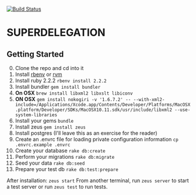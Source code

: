 [![Build Status](https://travis-ci.org/bion/superdelegation.svg?branch=master)](https://travis-ci.org/bion/superdelegation)

# SUPERDELEGATION

## Getting Started
0. Clone the repo and cd into it
1. Install [rbenv](https://github.com/rbenv/rbenv#installation) or [rvm](https://rvm.io/rvm/install)
2. Install ruby 2.2.2 `rbenv install 2.2.2`
3. Install bundler `gem install bundler`
4. **On OSX** `brew install libxml2 libxslt libiconv`
5. **ON OSX** `gem install nokogiri -v '1.6.7.2' -- --with-xml2-include=/Applications/Xcode.app/Contents/Developer/Platforms/MacOSX.platform/Developer/SDKs/MacOSX10.11.sdk/usr/include/libxml2 --use-system-libraries`
6. Install your gems `bundle`
7. Install zeus `gem install zeus`
8. Install postgres (I'll leave this as an exercise for the reader)
9. Create an .envrc file for loading private configuration information `cp .envrc.example .envrc`
10. Create your database `rake db:create`
11. Perform your migrations `rake db:migrate`
12. Seed your data `rake db:seed`
13. Prepare your test db `rake db:test:prepare`

After installation:
`zeus start`
From another terminal, run `zeus server` to start a test server or run `zeus test` to run tests.
